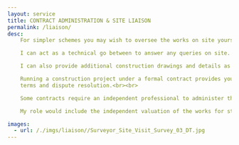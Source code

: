 ```yaml
---
layout: service
title: CONTRACT ADMINISTRATION & SITE LIAISON
permalink: /liaison/
desc:
    For simpler schemes you may wish to oversee the works on site yourself. However, on larger schemes and particularly with historic and listed properties the project process can be more complex. I am able to oversee the work on you behalf and liaise between yourself and your builder.<br><br>

    I can act as a technical go between to answer any queries on site. I can also discuss and research materials to help with any design decisions you may have to make as the work progresses, as well as explain any impacts on the design or project programme your decision may have.<br><br>

    I can also provide additional construction drawings and details as necessary and provide advice to help resolve any unexpected events on site.<br><br>

    Running a construction project under a formal contract provides you with  greater financial and legal protection when committing to building your scheme. As well as setting out the basics of price and start and completion dates, a formal contract also includes details concerning insurance, payment
    terms and dispute resolution.<br><br>

    Some contracts require an independent professional to administer the contract particulars and this is something I can undertake, either as a stand alone role or in conjunction with more general site liaison.<br><br>

    My role would include the independent valuation of the works for stage payments and letting you know what is owed; agreeing any variations - both additional items or where items have been omitted - in the specified works; ensuring that the contractor progresses the works diligently; agreeing any extensions to the original contract period; and inspection of the works on site, during the building process, on completion and at the end of a period after completion, to ensure that the works have been completed in accordance with the specification.

images:
  - url: /./imgs/liaison//Surveyor_Site_Visit_Survey_03_DT.jpg
---
```

